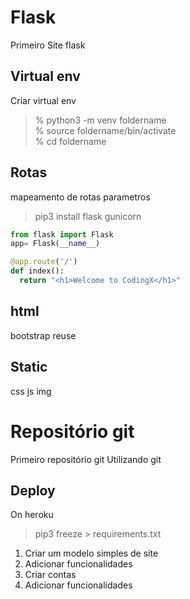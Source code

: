 # Flask
Primeiro Site flask

## Virtual env
Criar virtual env
> % python3 -m venv foldername  
% source foldername/bin/activate  
% cd foldername  

## Rotas
mapeamento de rotas
parametros
> pip3 install flask gunicorn
```python
from flask import Flask
app= Flask(__name__)

@app.route('/')
def index():
  return "<h1>Welcome to CodingX</h1>"
```
## html
bootstrap
reuse

## Static
css
js
img

# Repositório git
Primeiro repositório git
Utilizando git

## Deploy
On heroku
>pip3 freeze > requirements.txt

1. Criar um modelo simples de site
2. Adicionar funcionalidades
3. Criar contas
4. Adicionar funcionalidades
